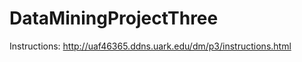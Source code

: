 DataMiningProjectThree
======================

Instructions: http://uaf46365.ddns.uark.edu/dm/p3/instructions.html
